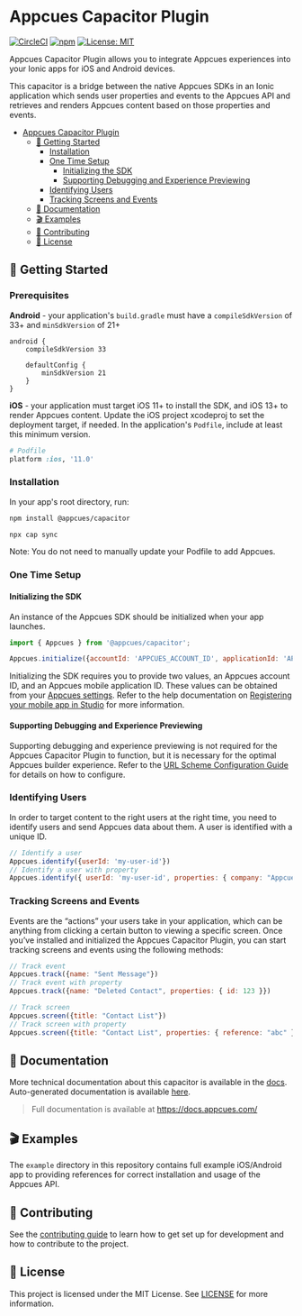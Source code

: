 # Appcues Capacitor Plugin

[![CircleCI](https://circleci.com/gh/appcues/appcues-capacitor-plugin/tree/main.svg?style=shield)](https://circleci.com/gh/appcues/appcues-capacitor-plugin/tree/main)
[![npm](https://img.shields.io/npm/v/@appcues/capacitor.svg?logo=npm&logoColor=fff&label=NPM+package&color=limegreen)](https://www.npmjs.com/package/@appcues/capacitor)
[![License: MIT](https://img.shields.io/badge/license-MIT-green.svg)](https://github.com/appcues/appcues-capacitor-plugin/blob/main/LICENSE)

Appcues Capacitor Plugin allows you to integrate Appcues experiences into your Ionic apps for iOS and Android devices.

This capacitor is a bridge between the native Appcues SDKs in an Ionic application which sends user properties and events to the Appcues API and retrieves and renders Appcues content based on those properties and events.

- [Appcues Capacitor Plugin](#appcues-capacitor-plugin)
  - [🚀 Getting Started](#-getting-started)
    - [Installation](#installation)
    - [One Time Setup](#one-time-setup)
      - [Initializing the SDK](#initializing-the-sdk)
      - [Supporting Debugging and Experience Previewing](#supporting-debugging-and-experience-previewing)
    - [Identifying Users](#identifying-users)
    - [Tracking Screens and Events](#tracking-screens-and-events)
  - [📝 Documentation](#-documentation)
  - [🎬 Examples](#-examples)
  - [👷 Contributing](#-contributing)
  - [📄 License](#-license)

## 🚀 Getting Started

### Prerequisites

**Android** - your application's `build.gradle` must have a `compileSdkVersion` of 33+ and `minSdkVersion` of 21+
```
android {
    compileSdkVersion 33

    defaultConfig {
        minSdkVersion 21
    }
}
```

**iOS** - your application must target iOS 11+ to install the SDK, and iOS 13+ to render Appcues content. Update the iOS project xcodeproj to set the deployment target, if needed. In the application's `Podfile`, include at least this minimum version.
```rb
# Podfile
platform :ios, '11.0'
```

### Installation

In your app's root directory, run:
```sh
npm install @appcues/capacitor

npx cap sync
```

Note: You do not need to manually update your Podfile to add Appcues.

### One Time Setup

#### Initializing the SDK

An instance of the Appcues SDK should be initialized when your app launches.

```js
import { Appcues } from '@appcues/capacitor';

Appcues.initialize({accountId: 'APPCUES_ACCOUNT_ID', applicationId: 'APPCUES_APPLICATION_ID'})
```

Initializing the SDK requires you to provide two values, an Appcues account ID, and an Appcues mobile application ID. These values can be obtained from your [Appcues settings](https://studio.appcues.com/settings/account). Refer to the help documentation on [Registering your mobile app in Studio](https://docs.appcues.com/article/848-registering-your-mobile-app-in-studio) for more information.

#### Supporting Debugging and Experience Previewing

Supporting debugging and experience previewing is not required for the Appcues Capacitor Plugin to function, but it is necessary for the optimal Appcues builder experience. Refer to the [URL Scheme Configuration Guide](https://github.com/appcues/appcues-capacitor-plugin/blob/main/docs/URLSchemeConfiguring.md) for details on how to configure.

### Identifying Users

In order to target content to the right users at the right time, you need to identify users and send Appcues data about them. A user is identified with a unique ID.

```js
// Identify a user
Appcues.identify({userId: 'my-user-id'})
// Identify a user with property
Appcues.identify({ userId: 'my-user-id', properties: { company: "Appcues"}})
```

### Tracking Screens and Events

Events are the “actions” your users take in your application, which can be anything from clicking a certain button to viewing a specific screen. Once you’ve installed and initialized the Appcues Capacitor Plugin, you can start tracking screens and events using the following methods:

```js
// Track event
Appcues.track({name: "Sent Message"})
// Track event with property
Appcues.track({name: "Deleted Contact", properties: { id: 123 }})

// Track screen
Appcues.screen({title: "Contact List"})   
// Track screen with property
Appcues.screen({title: "Contact List", properties: { reference: "abc" }})
```

## 📝 Documentation

More technical documentation about this capacitor is available in the [docs](https://github.com/appcues/appcues-capacitor-plugin/tree/main/docs). Auto-generated documentation is available [here](http://github.com/appcues/appcues-capacitor-plugin/tree/main/docs/ApiDefinition.md).

> Full documentation is available at https://docs.appcues.com/

## 🎬 Examples

The `example` directory in this repository contains full example iOS/Android app to providing references for correct installation and usage of the Appcues API.

## 👷 Contributing

See the [contributing guide](https://github.com/appcues/appcues-capacitor-plugin/blob/main/CONTRIBUTING.md) to learn how to get set up for development and how to contribute to the project.

## 📄 License

This project is licensed under the MIT License. See [LICENSE](https://github.com/appcues/appcues-capacitor-plugin/blob/main/LICENSE) for more information.
